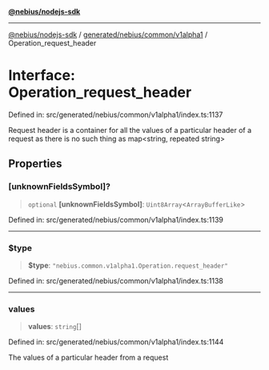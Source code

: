[**@nebius/nodejs-sdk**](../../../../../README.md)

***

[@nebius/nodejs-sdk](../../../../../README.md) / [generated/nebius/common/v1alpha1](../README.md) / Operation\_request\_header

# Interface: Operation\_request\_header

Defined in: src/generated/nebius/common/v1alpha1/index.ts:1137

Request header is a container for all the values of a particular header of a request
 as there is no such thing as map<string, repeated string>

## Properties

### \[unknownFieldsSymbol\]?

> `optional` **\[unknownFieldsSymbol\]**: `Uint8Array`\<`ArrayBufferLike`\>

Defined in: src/generated/nebius/common/v1alpha1/index.ts:1139

***

### $type

> **$type**: `"nebius.common.v1alpha1.Operation.request_header"`

Defined in: src/generated/nebius/common/v1alpha1/index.ts:1138

***

### values

> **values**: `string`[]

Defined in: src/generated/nebius/common/v1alpha1/index.ts:1144

The values of a particular header from a request
